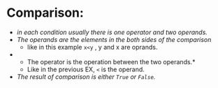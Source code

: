 # Comparison:
* *in each condition usually there is one operator and two operands.*
* *The operands are the elements in the both sides of the comparison*
  * like in this example `x<y` , y and x are oprands.
* * The operator is the operation between the two operands.*
  * Like in the previous EX, `<` is the operand.
* *The result of comparison is either `True` or `False`.*
